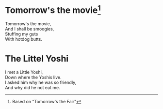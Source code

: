 # Tomorrow's the movie[^1]
Tomorrow's the movie,  
And I shall be smoogies,  
Stuffing my guts  
With hotdog butts.

[^1]: Based on "Tomorrow's the Fair"

# The Littel Yoshi
I met a Little Yoshi,  
Down where the Yoshis live.  
I asked him why he was so friendly,  
And why did he not eat me.






